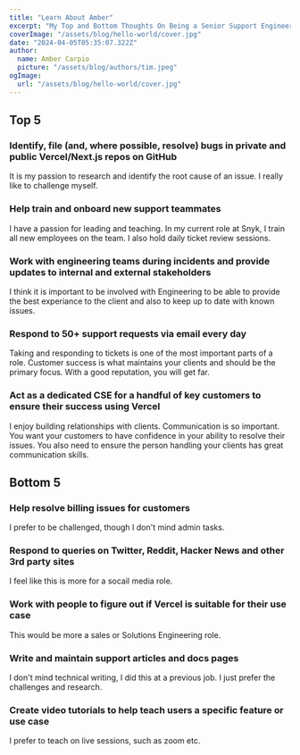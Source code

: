 ```yaml
---
title: "Learn About Amber"
excerpt: "My Top and Bottom Thoughts On Being a Senior Support Engineer "
coverImage: "/assets/blog/hello-world/cover.jpg"
date: "2024-04-05T05:35:07.322Z"
author:
  name: Amber Carpio
  picture: "/assets/blog/authors/tim.jpeg"
ogImage:
  url: "/assets/blog/hello-world/cover.jpg"
---
```


## Top 5

### Identify, file (and, where possible, resolve) bugs in private and public Vercel/Next.js repos on GitHub

It is my passion to research and identify the root cause of an issue. I really like to challenge myself.

### Help train and onboard new support teammates

I have a passion for leading and teaching. In my current role at Snyk, I train all new employees on the team. I also hold daily ticket review sessions.

### Work with engineering teams during incidents and provide updates to internal and external stakeholders

I think it is important to be involved with Engineering to be able to provide the best experiance to the client and also to keep up to date with known issues.

### Respond to 50+ support requests via email every day

Taking and responding to tickets is one of the most important parts of a role. Customer success is what maintains your clients and should be the primary focus. With a good reputation, you will get far.

### Act as a dedicated CSE for a handful of key customers to ensure their success using Vercel

I enjoy building relationships with clients. Communication is so important. You want your customers to have confidence in your ability to resolve their issues. You also need to ensure the person handling your clients has great communication skills.

## Bottom 5

### Help resolve billing issues for customers

I prefer to be challenged, though I don't mind admin tasks.

### Respond to queries on Twitter, Reddit, Hacker News and other 3rd party sites

I feel like this is more for a socail media role.

### Work with people to figure out if Vercel is suitable for their use case

This would be more a sales or Solutions Engineering role.

### Write and maintain support articles and docs pages

I don't mind technical writing, I did this at a previous job. I just prefer the challenges and research.

### Create video tutorials to help teach users a specific feature or use case

I prefer to teach on live sessions, such as zoom etc.
